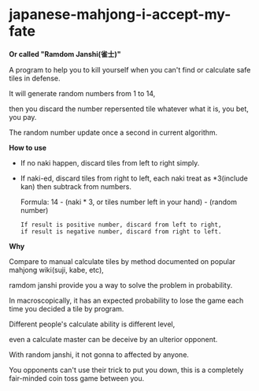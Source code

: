 # japanese-mahjong-i-accept-my-fate
**Or called "Ramdom Janshi(雀士)"**

A program to help you to kill yourself when you can't find or calculate safe tiles in defense.

It will generate random numbers from 1 to 14,

then you discard the number repersented tile whatever what it is, you bet, you pay.

The random number update once a second in current algorithm.

**How to use**

- If no naki happen, discard tiles from left to right simply.
- If naki-ed, discard tiles from right to left, each naki treat as *3(include kan) then subtrack from numbers.

  Formula: 14 - (naki * 3, or tiles number left in your hand) - (random number)
  ```
  If result is positive number, discard from left to right,
  if result is negative number, discard from right to left.
  ```
  
**Why**

  Compare to manual calculate tiles by method documented on popular mahjong wiki(suji, kabe, etc),
  
  ramdom janshi provide you a way to solve the problem in probability.
  
  In macroscopically, it has an expected probability to lose the game each time you decided a tile by program.
  
  Different people's calculate ability is different level,
  
  even a calculate master can be deceive by an ulterior opponent.
  
  With random janshi, it not gonna to affected by anyone.
  
  You opponents can't use their trick to put you down, this is a completely fair-minded coin toss game between you.
